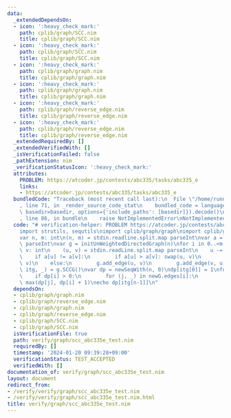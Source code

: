 ```yaml
---
data:
  _extendedDependsOn:
  - icon: ':heavy_check_mark:'
    path: cplib/graph/SCC.nim
    title: cplib/graph/SCC.nim
  - icon: ':heavy_check_mark:'
    path: cplib/graph/SCC.nim
    title: cplib/graph/SCC.nim
  - icon: ':heavy_check_mark:'
    path: cplib/graph/graph.nim
    title: cplib/graph/graph.nim
  - icon: ':heavy_check_mark:'
    path: cplib/graph/graph.nim
    title: cplib/graph/graph.nim
  - icon: ':heavy_check_mark:'
    path: cplib/graph/reverse_edge.nim
    title: cplib/graph/reverse_edge.nim
  - icon: ':heavy_check_mark:'
    path: cplib/graph/reverse_edge.nim
    title: cplib/graph/reverse_edge.nim
  _extendedRequiredBy: []
  _extendedVerifiedWith: []
  _isVerificationFailed: false
  _pathExtension: nim
  _verificationStatusIcon: ':heavy_check_mark:'
  attributes:
    PROBLEM: https://atcoder.jp/contests/abc335/tasks/abc335_e
    links:
    - https://atcoder.jp/contests/abc335/tasks/abc335_e
  bundledCode: "Traceback (most recent call last):\n  File \"/home/runner/.local/lib/python3.10/site-packages/onlinejudge_verify/documentation/build.py\"\
    , line 71, in _render_source_code_stat\n    bundled_code = language.bundle(stat.path,\
    \ basedir=basedir, options={'include_paths': [basedir]}).decode()\n  File \"/home/runner/.local/lib/python3.10/site-packages/onlinejudge_verify/languages/nim.py\"\
    , line 86, in bundle\n    raise NotImplementedError\nNotImplementedError\n"
  code: "# verification-helper: PROBLEM https://atcoder.jp/contests/abc335/tasks/abc335_e\n\
    import strutils, sequtils\nimport cplib/graph/graph\nimport cplib/graph/SCC\n\n\
    var n, m: int\n(n, m) = stdin.readline.split.map parseInt\nvar a = stdin.readLine.split.map\
    \ parseInt\nvar g = initUnWeightedDirectedGraph(n)\nfor i in 0..<m:\n    var u,\
    \ v: int\n    (u, v) = stdin.readLine.split.map parseInt\n    u -= 1; v -= 1\n\
    \    if a[u] != a[v]:\n        if a[u] > a[v]: swap(u, v)\n        g.add_edge(u,\
    \ v)\n    else:\n        g.add_edge(u, v)\n        g.add_edge(v, u)\nvar (newg,\
    \ itg, _) = g.SCCG()\nvar dp = newSeqWith(n, 0)\ndp[itg[0]] = 1\nfor i in 0..<newg.N:\n\
    \    if dp[i] > 0:\n        for (j, _) in newG.edges[i]:\n            dp[j] =\
    \ max(dp[j], dp[i] + 1)\necho dp[itg[n-1]]\n"
  dependsOn:
  - cplib/graph/graph.nim
  - cplib/graph/reverse_edge.nim
  - cplib/graph/graph.nim
  - cplib/graph/reverse_edge.nim
  - cplib/graph/SCC.nim
  - cplib/graph/SCC.nim
  isVerificationFile: true
  path: verify/graph/scc_abc335e_test.nim
  requiredBy: []
  timestamp: '2024-01-20 09:39:28+09:00'
  verificationStatus: TEST_ACCEPTED
  verifiedWith: []
documentation_of: verify/graph/scc_abc335e_test.nim
layout: document
redirect_from:
- /verify/verify/graph/scc_abc335e_test.nim
- /verify/verify/graph/scc_abc335e_test.nim.html
title: verify/graph/scc_abc335e_test.nim
---
```

